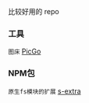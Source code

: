 比较好用的 repo 

### 工具

`图床` [PicGo](https://github.com/Molunerfinn/PicGo)

### NPM包

`原生fs模块的扩展` [s-extra](https://github.com/jprichardson/node-fs-extra)